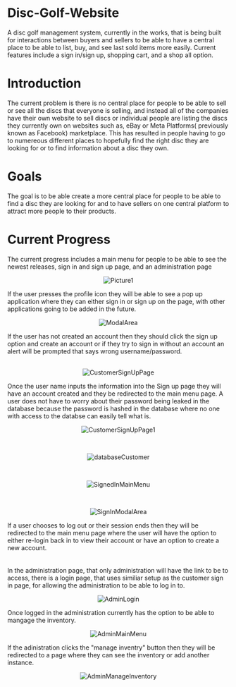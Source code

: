 # Disc-Golf-Website
A disc golf management system, currently in the works, that is being built for interactions between buyers and sellers to be able to have a central place to be able to list, buy, and see last sold items more easily. Current features include a sign in/sign up, shopping cart, and a shop all option.

# Introduction
The current problem is there is no central place for people to be able to sell or see all the discs that everyone is selling, and instead all of the companies have their own website to sell discs or individual people are listing the discs they currently own on websites such as, eBay or Meta Platforms( previously known as Facebook) marketplace. This has resulted in people having to go to numereous different places to hopefully find the right disc they are looking for or to find information about a disc they own.

# Goals
The goal is to be able create a more central place for people to be able to find a disc they are looking for and to have sellers on one central platform to attract more people to their products. 

# Current Progress <br> 
The current progress includes a main menu for people to be able to see the newest releases, sign in and sign up page, and an administration page
<br> <p align= "center"> ![Picture1](https://user-images.githubusercontent.com/77820332/156283026-65f8a36b-1936-4189-a319-f1d4d0e77abf.png) </p>
If the user presses the profile icon they will be able to see a pop up application where they can either sign in or sign up on the page, with other applications going to be added in the future.
<br> <p align= "center"> ![ModalArea](https://user-images.githubusercontent.com/77820332/164314300-0eb6c3e4-f6f1-4452-a904-0d8d39508962.png) </p>
If the user has not created an account then they should click the sign up option and create an account or if they try to sign in without an account an alert will be prompted that says wrong username/password.
<br><br> <p align ="center"> ![CustomerSignUpPage](https://user-images.githubusercontent.com/77820332/164315155-ef79d8e3-a721-4872-8c8a-c16b42ef5c19.png) </p>
Once the user name inputs the information into the Sign up page they will have an account created and they be redirected to the main menu page. A user does not have to worry about their password being leaked in the database because the password is hashed in the database where no one with access to the databse can easily tell what is.
<br><p align = "center"> ![CustomerSignUpPage1](https://user-images.githubusercontent.com/77820332/164316096-826405eb-e822-412b-8ae1-adaec83b4056.png)</p>
<br> <p align ="center"> ![databaseCustomer](https://user-images.githubusercontent.com/77820332/164316466-aa909ae1-a507-4912-b15f-677baada7091.png)</p>
<br> <p align ="center"> ![SignedInMainMenu](https://user-images.githubusercontent.com/77820332/164316575-68e75af4-6a6b-4d10-8294-68b5929e8fd3.png)</p>
<br> <p align ="center"> ![SignInModalArea](https://user-images.githubusercontent.com/77820332/164316696-0f78dc2f-06eb-463e-b8e4-08ddc9e0f1b7.png)</p>
If a user chooses to log out or their session ends then they will be redirected to the main menu page where the user will have the option to either re-login back in to view their account or have an option to create a new account. 
<br><br><br>
 In the administration page, that only administration will have the link to be to access, there is a login page, that uses similiar setup as the customer sign in page, for allowing the administration to be able to log in to.
 <br> <p align = "center">![AdminLogin](https://user-images.githubusercontent.com/77820332/164319648-d7b11a6a-0cc8-4fb1-b9d6-b9a75e1155c3.png) </p>
 Once logged in the administration currently has the option to be able to mangage the inventory. 
 <br> <p align = "center">![AdminMainMenu](https://user-images.githubusercontent.com/77820332/164319911-a11b2eec-998c-4531-9408-0b55fb843ab2.png)</p>
 If the adinistration clicks the "manage inventry" button then they will be redirected to a page where they can see the inventory or add another instance.
 <br> <p align = "center">![AdminManageInventory](https://user-images.githubusercontent.com/77820332/164320127-1c7402b1-bc0e-4316-ae3b-d806cb4db496.png) </p>


